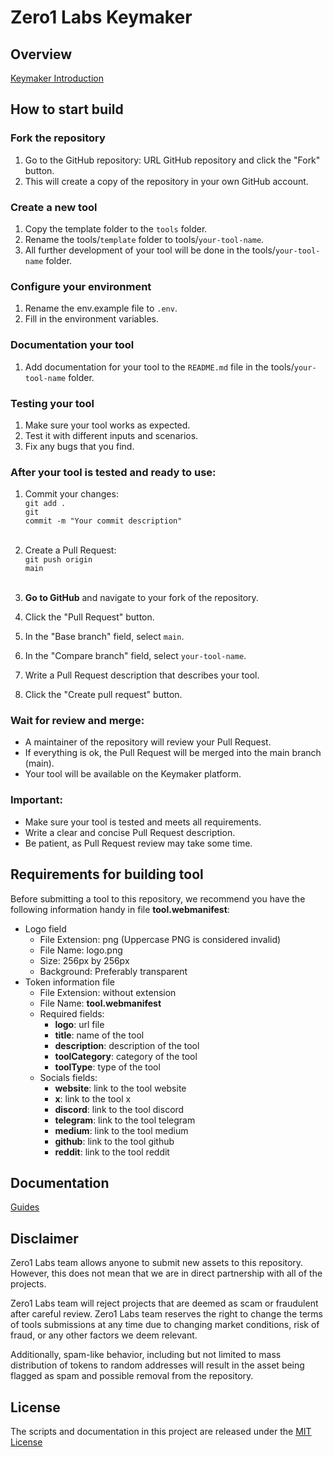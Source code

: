 # Zero1 Labs Keymaker

## Overview

[Keymaker Introduction](https://docs.z1labs.ai/ecosystem-overview/keymaker-introduction)

## How to start build

### Fork the repository

1. Go to the GitHub repository: URL GitHub repository and click the "Fork" button.
2. This will create a copy of the repository in your own GitHub account.

### Create a new tool

1. Copy the template folder to the <code>tools</code> folder.
2. Rename the tools/<code>template</code> folder to tools/<code>your-tool-name</code>.
3. All further development of your tool will be done in the tools/<code>your-tool-name</code> folder.

### Configure your environment

1. Rename the env.example file to <code>.env</code>.
2. Fill in the environment variables.

### Documentation your tool

1. Add documentation for your tool to the <code>README.md</code> file in the tools/<code>your-tool-name</code> folder.

### Testing your tool

1. Make sure your tool works as expected.
2. Test it with different inputs and scenarios.
3. Fix any bugs that you find.

### After your tool is tested and ready to use:

1. Commit your changes: <br/>
   <code>git add .</code> <br/>
   <code>git commit -m "Your commit description"</code> <br/><br/>
2. Create a Pull Request: <br/>
   <code>git push origin main</code><br/><br/>

3. <b>Go to GitHub</b> and navigate to your fork of the repository.

4. Click the "Pull Request" button.

5. In the "Base branch" field, select <code>main</code>.

6. In the "Compare branch" field, select <code>your-tool-name</code>.

7. Write a Pull Request description that describes your tool.

8. Click the "Create pull request" button.

### Wait for review and merge:

- A maintainer of the repository will review your Pull Request.
- If everything is ok, the Pull Request will be merged into the main branch (main).
- Your tool will be available on the Keymaker platform.


### Important:

- Make sure your tool is tested and meets all requirements.
- Write a clear and concise Pull Request description.
- Be patient, as Pull Request review may take some time.

## Requirements for building tool

Before submitting a tool to this repository, we recommend you have the following information handy in file <b>
tool.webmanifest</b>:

- Logo field
    - File Extension: png (Uppercase PNG is considered invalid)
    - File Name: logo.png
    - Size: 256px by 256px
    - Background: Preferably transparent
- Token information file
    - File Extension: without extension
    - File Name: <b>tool.webmanifest</b>
    - Required fields:
        - <b>logo</b>: url file
        - <b>title</b>: name of the tool
        - <b>description</b>: description of the tool
        - <b>toolCategory</b>: category of the tool
        - <b>toolType</b>: type of the tool
    - Socials fields:
        - <b>website</b>: link to the tool website
        - <b>x</b>: link to the tool x
        - <b>discord</b>: link to the tool discord
        - <b>telegram</b>: link to the tool telegram
        - <b>medium</b>: link to the tool medium
        - <b>github</b>: link to the tool github
        - <b>reddit</b>: link to the tool reddit

## Documentation

[Guides](https://docs.z1labs.ai/guides)

## Disclaimer

Zero1 Labs team allows anyone to submit new assets to this repository. However, this does not mean that we are in direct
partnership with all of the projects.

Zero1 Labs team will reject projects that are deemed as scam or fraudulent after careful review.
Zero1 Labs team reserves the right to change the terms of tools submissions at any time due to changing market
conditions, risk of fraud, or any other factors we deem relevant.

Additionally, spam-like behavior, including but not limited to mass distribution of tokens to random addresses will
result in the asset being flagged as spam and possible removal from the repository.

## License

The scripts and documentation in this project are released under the [MIT License](LICENSE)